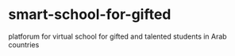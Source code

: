# smart-school-for-gifted
platforum for virtual school for gifted and talented students in Arab countries
